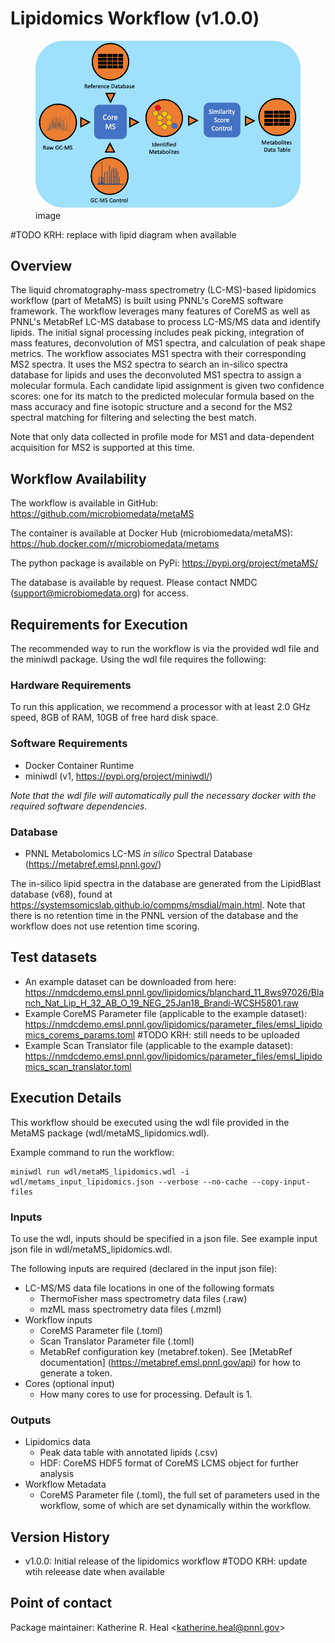 # Lipidomics Workflow (v1.0.0)

<figure>
<img src="metamsworkflow.png" alt="metamsworkflow.png" />
<figcaption>image</figcaption>
</figure>

#TODO KRH: replace with lipid diagram when available

## Overview

The liquid chromatography-mass spectrometry (LC-MS)-based lipidomics
workflow (part of MetaMS) is built using PNNL's CoreMS software
framework. The workflow leverages many features of CoreMS as well as
PNNL's MetabRef LC-MS database to process LC-MS/MS data and identify
lipids. The initial signal processing includes peak picking, integration
of mass features, deconvolution of MS1 spectra, and calculation of peak
shape metrics. The workflow associates MS1 spectra with their
corresponding MS2 spectra. It uses the MS2 spectra to search an
in-silico spectra database for lipids and uses the deconvoluted MS1
spectra to assign a molecular formula. Each candidate lipid assignment
is given two confidence scores: one for its match to the predicted
molecular formula based on the mass accuracy and fine isotopic structure
and a second for the MS2 spectral matching for filtering and selecting
the best match.

Note that only data collected in profile mode for MS1 and data-dependent
acquisition for MS2 is supported at this time.

## Workflow Availability

The workflow is available in GitHub:
<https://github.com/microbiomedata/metaMS>

The container is available at Docker Hub (microbiomedata/metaMS):
<https://hub.docker.com/r/microbiomedata/metams>

The python package is available on PyPi:
<https://pypi.org/project/metaMS/>

The database is available by request. Please contact NMDC
(<support@microbiomedata.org>) for access.

## Requirements for Execution

The recommended way to run the workflow is via the provided wdl file and
the miniwdl package. Using the wdl file requires the following:

### Hardware Requirements

To run this application, we recommend a processor with at least 2.0 GHz
speed, 8GB of RAM, 10GB of free hard disk space.

### Software Requirements

-   Docker Container Runtime
-   miniwdl (v1, <https://pypi.org/project/miniwdl/>)

*Note that the wdl file will automatically pull the necessary docker
with the required software dependencies.*

### Database

-   PNNL Metabolomics LC-MS *in silico* Spectral Database
    (<https://metabref.emsl.pnnl.gov/>)

The in-silico lipid spectra in the database are generated from the
LipidBlast database (v68), found at
<https://systemsomicslab.github.io/compms/msdial/main.html>. Note that
there is no retention time in the PNNL version of the database and the
workflow does not use retention time scoring.

## Test datasets

-   An example dataset can be downloaded from here:
    <https://nmdcdemo.emsl.pnnl.gov/lipidomics/blanchard_11_8ws97026/Blanch_Nat_Lip_H_32_AB_O_19_NEG_25Jan18_Brandi-WCSH5801.raw>
-   Example CoreMS Parameter file (applicable to the example dataset):
    <https://nmdcdemo.emsl.pnnl.gov/lipidomics/parameter_files/emsl_lipidomics_corems_params.toml>
    #TODO KRH: still needs to be uploaded
-   Example Scan Translator file (applicable to the example dataset):
    <https://nmdcdemo.emsl.pnnl.gov/lipidomics/parameter_files/emsl_lipidomics_scan_translator.toml>

## Execution Details

This workflow should be executed using the wdl file provided in the
MetaMS package (wdl/metaMS_lipidomics.wdl).

Example command to run the workflow:

``` 
miniwdl run wdl/metaMS_lipidomics.wdl -i wdl/metams_input_lipidomics.json --verbose --no-cache --copy-input-files
```

### Inputs

To use the wdl, inputs should be specified in a json file. See example
input json file in wdl/metaMS_lipidomics.wdl.

The following inputs are required (declared in the input json file):

-   LC-MS/MS data file locations in one of the following formats
    -   ThermoFisher mass spectrometry data files (.raw)
    -   mzML mass spectrometry data files (.mzml)
-   Workflow inputs
    -   CoreMS Parameter file (.toml)
    -   Scan Translator Parameter file (.toml)
    -   MetabRef configuration key (metabref.token). See \[MetabRef
        documentation\] (<https://metabref.emsl.pnnl.gov/api>) for how
        to generate a token.
-   Cores (optional input)
    -   How many cores to use for processing. Default is 1.

### Outputs

-   Lipidomics data
    -   Peak data table with annotated lipids (.csv)
    -   HDF: CoreMS HDF5 format of CoreMS LCMS object for further
        analysis
-   Workflow Metadata
    -   CoreMS Parameter file (.toml), the full set of parameters used
        in the workflow, some of which are set dynamically within the
        workflow.

## Version History

-   v1.0.0: Initial release of the lipidomics workflow #TODO KRH: update
    wtih releease date when available

## Point of contact

Package maintainer: Katherine R. Heal \<<katherine.heal@pnnl.gov>\>
